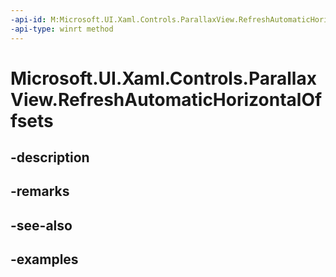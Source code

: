 ```yaml
---
-api-id: M:Microsoft.UI.Xaml.Controls.ParallaxView.RefreshAutomaticHorizontalOffsets
-api-type: winrt method
---
```


<!-- Method syntax.
public void ParallaxView.RefreshAutomaticHorizontalOffsets()
-->

# Microsoft.UI.Xaml.Controls.ParallaxView.RefreshAutomaticHorizontalOffsets

## -description

## -remarks

## -see-also

## -examples

